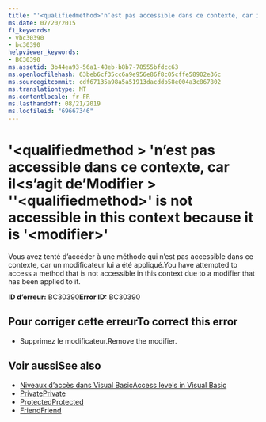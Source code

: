 ```yaml
---
title: "'<qualifiedmethod>'n’est pas accessible dans ce contexte, car il<modifier>est' '"
ms.date: 07/20/2015
f1_keywords:
- vbc30390
- bc30390
helpviewer_keywords:
- BC30390
ms.assetid: 3b44ea93-56a1-48eb-b8b7-78555bfdcc63
ms.openlocfilehash: 63beb6cf35cc6a9e956e86f8c05cffe58902e36c
ms.sourcegitcommit: cdf67135a98a5a51913dacddb58e004a3c867802
ms.translationtype: MT
ms.contentlocale: fr-FR
ms.lasthandoff: 08/21/2019
ms.locfileid: "69667346"
---
```

# <a name="qualifiedmethod-is-not-accessible-in-this-context-because-it-is-modifier"></a><span data-ttu-id="73f48-102">'\<qualifiedmethod > 'n’est pas accessible dans ce contexte, car il\<s’agit de’Modifier > '</span><span class="sxs-lookup"><span data-stu-id="73f48-102">'\<qualifiedmethod>' is not accessible in this context because it is '\<modifier>'</span></span>
<span data-ttu-id="73f48-103">Vous avez tenté d’accéder à une méthode qui n’est pas accessible dans ce contexte, car un modificateur lui a été appliqué.</span><span class="sxs-lookup"><span data-stu-id="73f48-103">You have attempted to access a method that is not accessible in this context due to a modifier that has been applied to it.</span></span>  
  
 <span data-ttu-id="73f48-104">**ID d’erreur:** BC30390</span><span class="sxs-lookup"><span data-stu-id="73f48-104">**Error ID:** BC30390</span></span>  
  
## <a name="to-correct-this-error"></a><span data-ttu-id="73f48-105">Pour corriger cette erreur</span><span class="sxs-lookup"><span data-stu-id="73f48-105">To correct this error</span></span>  
  
- <span data-ttu-id="73f48-106">Supprimez le modificateur.</span><span class="sxs-lookup"><span data-stu-id="73f48-106">Remove the modifier.</span></span>  
  
## <a name="see-also"></a><span data-ttu-id="73f48-107">Voir aussi</span><span class="sxs-lookup"><span data-stu-id="73f48-107">See also</span></span>

- [<span data-ttu-id="73f48-108">Niveaux d’accès dans Visual Basic</span><span class="sxs-lookup"><span data-stu-id="73f48-108">Access levels in Visual Basic</span></span>](../programming-guide/language-features/declared-elements/access-levels.md)
- [<span data-ttu-id="73f48-109">Private</span><span class="sxs-lookup"><span data-stu-id="73f48-109">Private</span></span>](../../visual-basic/language-reference/modifiers/private.md)
- [<span data-ttu-id="73f48-110">Protected</span><span class="sxs-lookup"><span data-stu-id="73f48-110">Protected</span></span>](../../visual-basic/language-reference/modifiers/protected.md)
- [<span data-ttu-id="73f48-111">Friend</span><span class="sxs-lookup"><span data-stu-id="73f48-111">Friend</span></span>](../../visual-basic/language-reference/modifiers/friend.md)
